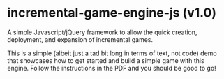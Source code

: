 incremental-game-engine-js (v1.0)
==========================

A simple Javascript/jQuery framework to allow the quick creation, deployment, and expansion of incremental games.

This is a simple (albeit just a tad bit long in terms of text, not code) demo that showcases how to get started and build a simple game with this engine.
Follow the instructions in the PDF and you should be good to go!